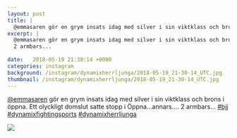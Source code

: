 ```yaml
---
layout: post
title: |
  @emmasaren gör en grym insats idag med silver i sin viktklass och brons i öppna
excerpt: |
  @emmasaren gör en grym insats idag med silver i sin viktklass och brons i öppna. Ett olyckligt domslut satte stopp i Öppna...annars....
  2 armbars...
    
date:   2018-05-19 21:30:14 +0000
categories: instagram
background: /instagram/dynamixherrljunga/2018-05-19_21-30-14_UTC.jpg
thumbnail: /instagram/dynamixherrljunga/2018-05-19_21-30-14_UTC.jpg
---
```

[@emmasaren](https://www.instagram.com/emmasaren/) gör en grym insats idag med silver i sin viktklass och brons i öppna. Ett olyckligt domslut satte stopp i Öppna...annars....
2 armbars...
[#bjj](https://www.instagram.com/explore/tags/bjj/) [#dynamixfightingsports](https://www.instagram.com/explore/tags/dynamixfightingsports/) [#dynamixherrljunga](https://www.instagram.com/explore/tags/dynamixherrljunga/)



<img src='/www-dynamix-herrljunga/instagram/dynamixherrljunga/2018-05-19_21-30-14_UTC.jpg' class='img-fluid' />
